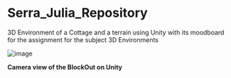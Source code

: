 # Serra_Julia_Repository
3D Environment of a Cottage and a terrain using Unity with its moodboard for the assignment for the subject 3D Environments

![image](https://user-images.githubusercontent.com/99959289/228290076-f8cbf3e2-95e9-4972-839b-244ff59fd201.png)

**Camera view of the BlockOut on Unity**
